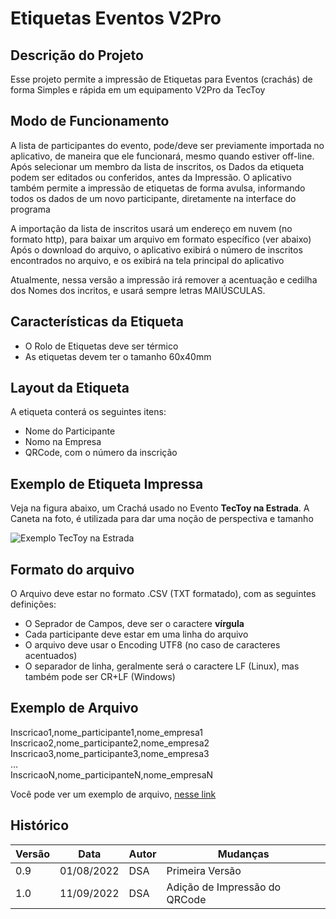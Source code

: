 # Etiquetas Eventos V2Pro

## Descrição do Projeto
Esse projeto permite a impressão de Etiquetas para Eventos (crachás) de forma Simples e rápida em um equipamento V2Pro da TecToy

## Modo de Funcionamento
A lista de participantes do evento, pode/deve ser previamente importada no aplicativo, de maneira que ele funcionará, mesmo quando estiver off-line.
Após selecionar um membro da lista de inscritos, os Dados da etiqueta podem ser editados ou conferidos, antes da Impressão.
O aplicativo também permite a impressão de etiquetas de forma avulsa, informando todos os dados de um novo participante, diretamente na interface do programa

A importação da lista de inscritos usará um endereço em nuvem (no formato http), para baixar um arquivo em formato específico (ver abaixo)
Após o download do arquivo, o aplicativo exibirá o número de inscritos encontrados no arquivo, e os exibirá na tela principal do aplicativo

Atualmente, nessa versão a impressão irá remover a acentuação e cedilha dos Nomes dos incritos, e usará sempre letras MAIÚSCULAS.

## Características da Etiqueta
- O Rolo de Etiquetas deve ser térmico
- As etiquetas devem ter o tamanho 60x40mm

## Layout da Etiqueta
A etiqueta conterá os seguintes itens:
- Nome do Participante
- Nomo na Empresa
- QRCode, com o número da inscrição

## Exemplo de Etiqueta Impressa
Veja na figura abaixo, um Crachá usado no Evento **TecToy na Estrada**. A Caneta na foto, é utilizada para dar uma noção de perspectiva e tamanho

![Exemplo TecToy na Estrada](https://github.com/TecToy-Automacao/Delphi/blob/main/ACBr/V2Pro/EtiquetaEventos/img/Exemplo_Cracha_TecToy_na_Estrada.png)

## Formato do arquivo
O Arquivo deve estar no formato .CSV (TXT formatado), com as seguintes definições:
- O Seprador de Campos, deve ser o caractere **vírgula**
- Cada participante deve estar em uma linha do arquivo
- O arquivo deve usar o Encoding UTF8 (no caso de caracteres acentuados)
- O separador de linha, geralmente será o caractere LF (Linux), mas também pode ser CR+LF (Windows)

## Exemplo de Arquivo
Inscricao1,nome_participante1,nome_empresa1  
Inscricao2,nome_participante2,nome_empresa2  
Inscricao3,nome_participante3,nome_empresa3  
...  
InscricaoN,nome_participanteN,nome_empresaN  

Você pode ver um exemplo de arquivo, [nesse link](https://github.com/TecToy-Automacao/Delphi/blob/main/ACBr/V2Pro/EtiquetaEventos/csv/exemplo_lista.csv)

## Histórico
| **Versão** | **Data** | **Autor** | **Mudanças** |  
| --- | --- | --- | --- |  
| 0.9 | 01/08/2022 | DSA | Primeira Versão |  
| 1.0 | 11/09/2022 | DSA | Adição de Impressão do QRCode |  
